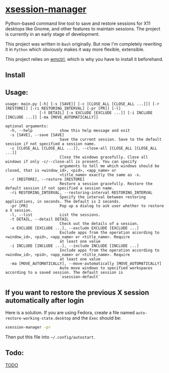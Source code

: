 # [xsession-manager](https://github.com/nlpsuge/xsession-manager)

Python-based command line tool to save and restore sessions for X11 desktops like Gnome, 
and other features to maintain sessions. The project is currently in an early stage of development.

This project was written in ```Bash``` originally. But now I'm completely rewriting it in ```Python```
which obviously makes it way more flexible, extensible.

This project relies on [wmctrl](http://tripie.sweb.cz/utils/wmctrl/), which is why you have to install it beforehand.

## Install


## Usage:

```
usage: main.py [-h] [-s [SAVE]] [-c [CLOSE_ALL [CLOSE_ALL ...]]] [-r [RESTORE]] [-ri RESTORING_INTERVAL] [-pr [PR]] [-l]
               [-t DETAIL] [-x EXCLUDE [EXCLUDE ...]] [-i INCLUDE [INCLUDE ...]] [-ma [MOVE_AUTOMATICALLY]]

optional arguments:
  -h, --help            show this help message and exit
  -s [SAVE], --save [SAVE]
                        Save the current session. Save to the default session if not specified a session name.
  -c [CLOSE_ALL [CLOSE_ALL ...]], --close-all [CLOSE_ALL [CLOSE_ALL ...]]
                        Close the windows gracefully. Close all windows if only -c/--close-all is present. You can specify
                        arguments to tell me which windows should be closed, that is <window_id>, <pid>, <app_name> or
                        <title_name> exactly the same as -x.
  -r [RESTORE], --restore [RESTORE]
                        Restore a session gracefully. Restore the default session if not specified a session name.
  -ri RESTORING_INTERVAL, --restoring-interval RESTORING_INTERVAL
                        Specify the interval between restoring applications, in seconds. The default is 2 seconds.
  -pr [PR]              Pop up a dialog to ask user whether to restore a X session.
  -l, --list            List the sessions.
  -t DETAIL, --detail DETAIL
                        Check out the details of a session.
  -x EXCLUDE [EXCLUDE ...], --exclude EXCLUDE [EXCLUDE ...]
                        Exclude apps from the operation according to <window_id>, <pid>, <app_name> or <title_name>. Require
                        at least one value
  -i INCLUDE [INCLUDE ...], --include INCLUDE [INCLUDE ...]
                        Include apps from the operation according to <window_id>, <pid>, <app_name> or <title_name>. Require
                        at least one value
  -ma [MOVE_AUTOMATICALLY], --move-automatically [MOVE_AUTOMATICALLY]
                        Auto move windows to specified workspaces according to a saved session. The default session is
                        `xsession-default`
```

## If you want to restore the previous X session automatically after login
Here is a solution. If you are using Fedora, create a file named ```auto-restore-working-state.desktop``` and the ```Exec``` should be:
```bash
xsession-manager -pr
```
Then put this file into ```~/.config/autostart```.

## Todo:
[TODO](https://github.com/nlpsuge/xsession-manager/blob/master/TODO.md)
